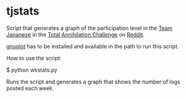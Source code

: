 tjstats
=======

Script that generates a graph of the participation level in the [Team Japanese](http://www.reddit.com/r/Team_Japanese/) in the [Total Annihilation Challenge](http://www.reddit.com/r/totalanguage/) on [Reddit](http://www.reddit.com/).

[gnuplot](http://www.gnuplot.info/) has to be installed and available in the path to run this script.

How to use the script:

$ python wkstats.py

Runs the script and generates a graph that shows the number of logs posted each week.
